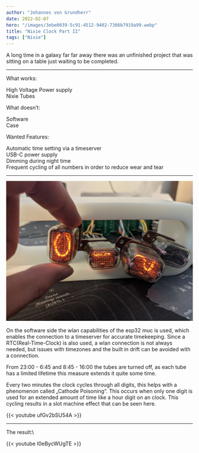 ```yaml
---
author: "Johannes von Grundherr"
date: 2022-02-07
hero: "/images/3ebe0039-5c91-4512-9402-7386b7919a99.webp"
title: "Nixie Clock Part II"
tags: ["Nixie"]
---
```


A long time in a galaxy far far away there was an unfinished project that was sitting on a table just waiting to be completed.

***

What works:

High Voltage Power supply\
Nixie Tubes

What doesn’t:

Software\
Case

Wanted Features:

Automatic time setting via a timeserver\
USB-C power supply\
Dimming during night time\
Frequent cycling of all numbers in order to reduce wear and tear

***

![](/images/5c91e1fc-3454-4080-8c7d-b05185aa3b3a.jpeg)

On the software side the wlan capabilities of the esp32 muc is used, which enables the connection to a timeserver for accurate timekeeping. Since a RTC(Real-Time-Clock) is also used, a wlan connection is not always needed, but issues with timezones and the built in drift can be avoided with a connection.

From 23:00 - 6:45 and 8:45 - 16:00 the tubes are turned off, as each tube has a limited lifetime this measure extends it quite some time.

Every two minutes the clock cycles through all digits, this helps with a phenomenon called „Cathode Poisoning“. This occurs when only one digit is used for an extended amount of time like a hour digit on an clock. This cycling results in a slot machine effect that can be seen here.

{{< youtube ufGv2bSU54A >}}

***

The result:\\

{{< youtube I0eBycWUgTE >}}
